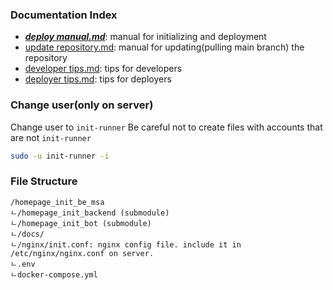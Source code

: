 ### Documentation Index
- [***deploy manual.md***](/docs/deploy%20manual.md): manual for initializing and deployment
- [update repository.md](/docs/update%20repository.md): manual for updating(pulling main branch) the repository
- [developer tips.md](/docs/developer%20tips.md): tips for developers
- [deployer tips.md](/docs/deployer%20tips.md): tips for deployers

### Change user(only on server)
Change user to `init-runner`
Be careful not to create files with accounts that are not `init-runner`

```bash
sudo -u init-runner -i
```

### File Structure

```
/homepage_init_be_msa
ㄴ/homepage_init_backend (submodule)
ㄴ/homepage_init_bot (submodule)
ㄴ/docs/
ㄴ/nginx/init.conf: nginx config file. include it in /etc/nginx/nginx.conf on server.
ㄴ.env
ㄴdocker-compose.yml
```
